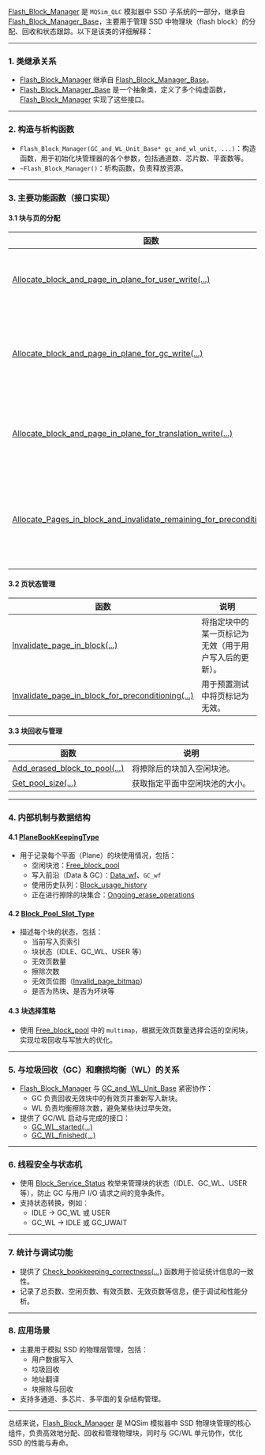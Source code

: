 [Flash_Block_Manager](file://g:\DebugFiles\open_source_FTL\MQSim_QLC\src\ssd\Flash_Block_Manager.h#L10-L26) 是 `MQSim_QLC` 模拟器中 SSD 子系统的一部分，继承自 [Flash_Block_Manager_Base](file://g:\DebugFiles\open_source_FTL\MQSim_QLC\src\ssd\Flash_Block_Manager_Base.h#L75-L120)，主要用于管理 SSD 中物理块（flash block）的分配、回收和状态跟踪。以下是该类的详细解释：

---

### 1. **类继承关系**
- [Flash_Block_Manager](file://g:\DebugFiles\open_source_FTL\MQSim_QLC\src\ssd\Flash_Block_Manager.h#L10-L26) 继承自 [Flash_Block_Manager_Base](file://g:\DebugFiles\open_source_FTL\MQSim_QLC\src\ssd\Flash_Block_Manager_Base.h#L75-L120)。
- [Flash_Block_Manager_Base](file://g:\DebugFiles\open_source_FTL\MQSim_QLC\src\ssd\Flash_Block_Manager_Base.h#L75-L120) 是一个抽象类，定义了多个纯虚函数，[Flash_Block_Manager](file://g:\DebugFiles\open_source_FTL\MQSim_QLC\src\ssd\Flash_Block_Manager.h#L10-L26) 实现了这些接口。

---

### 2. **构造与析构函数**
- `Flash_Block_Manager(GC_and_WL_Unit_Base* gc_and_wl_unit, ...)`：构造函数，用于初始化块管理器的各个参数，包括通道数、芯片数、平面数等。
- `~Flash_Block_Manager()`：析构函数，负责释放资源。

---

### 3. **主要功能函数（接口实现）**

#### 3.1 块与页的分配
| 函数 | 说明 |
|------|------|
| [Allocate_block_and_page_in_plane_for_user_write(...)](file://g:\DebugFiles\open_source_FTL\MQSim_QLC\src\ssd\Flash_Block_Manager.h#L17-L17) | 为用户写入操作分配一个块和页。 |
| [Allocate_block_and_page_in_plane_for_gc_write(...)](file://g:\DebugFiles\open_source_FTL\MQSim_QLC\src\ssd\Flash_Block_Manager.h#L18-L18) | 为垃圾回收（GC）写入操作分配一个块和页。 |
| [Allocate_block_and_page_in_plane_for_translation_write(...)](file://g:\DebugFiles\open_source_FTL\MQSim_QLC\src\ssd\Flash_Block_Manager.h#L20-L20) | 为地址翻译写入操作分配一个块和页。 |
| [Allocate_Pages_in_block_and_invalidate_remaining_for_preconditioning(...)](file://g:\DebugFiles\open_source_FTL\MQSim_QLC\src\ssd\Flash_Block_Manager.h#L19-L19) | 预置测试时分配页，并将块中未使用的页标记为无效。 |

#### 3.2 页状态管理
| 函数 | 说明 |
|------|------|
| [Invalidate_page_in_block(...)](file://g:\DebugFiles\open_source_FTL\MQSim_QLC\src\ssd\Flash_Block_Manager.h#L21-L21) | 将指定块中的某一页标记为无效（用于用户写入后的更新）。 |
| [Invalidate_page_in_block_for_preconditioning(...)](file://g:\DebugFiles\open_source_FTL\MQSim_QLC\src\ssd\Flash_Block_Manager.h#L22-L22) | 用于预置测试中将页标记为无效。 |

#### 3.3 块回收与管理
| 函数 | 说明 |
|------|------|
| [Add_erased_block_to_pool(...)](file://g:\DebugFiles\open_source_FTL\MQSim_QLC\src\ssd\Flash_Block_Manager.h#L23-L23) | 将擦除后的块加入空闲块池。 |
| [Get_pool_size(...)](file://g:\DebugFiles\open_source_FTL\MQSim_QLC\src\ssd\Flash_Block_Manager.h#L24-L24) | 获取指定平面中空闲块池的大小。 |

---

### 4. **内部机制与数据结构**

#### 4.1 [PlaneBookKeepingType](file://g:\DebugFiles\open_source_FTL\MQSim_QLC\src\ssd\Flash_Block_Manager_Base.h#L49-L73)
- 用于记录每个平面（Plane）的块使用情况，包括：
  - 空闲块池：[Free_block_pool](file://g:\DebugFiles\open_source_FTL\MQSim_QLC\src\ssd\Flash_Block_Manager_Base.h#L60-L60)
  - 写入前沿（Data & GC）：[Data_wf](file://g:\DebugFiles\open_source_FTL\MQSim_QLC\src\ssd\Flash_Block_Manager_Base.h#L63-L63)、`GC_wf`
  - 使用历史队列：[Block_usage_history](file://g:\DebugFiles\open_source_FTL\MQSim_QLC\src\ssd\Flash_Block_Manager_Base.h#L66-L66)
  - 正在进行擦除的块集合：[Ongoing_erase_operations](file://g:\DebugFiles\open_source_FTL\MQSim_QLC\src\ssd\Flash_Block_Manager_Base.h#L68-L68)

#### 4.2 [Block_Pool_Slot_Type](file://g:\DebugFiles\open_source_FTL\MQSim_QLC\src\ssd\Flash_Block_Manager_Base.h#L27-L46)
- 描述每个块的状态，包括：
  - 当前写入页索引
  - 块状态（IDLE、GC_WL、USER 等）
  - 无效页数量
  - 擦除次数
  - 无效页位图（[Invalid_page_bitmap](file://g:\DebugFiles\open_source_FTL\MQSim_QLC\src\ssd\Flash_Block_Manager_Base.h#L36-L36)）
  - 是否为热块、是否为坏块等

#### 4.3 块选择策略
- 使用 [Free_block_pool](file://g:\DebugFiles\open_source_FTL\MQSim_QLC\src\ssd\Flash_Block_Manager_Base.h#L60-L60) 中的 `multimap`，根据无效页数量选择合适的空闲块，实现垃圾回收与写放大的优化。

---

### 5. **与垃圾回收（GC）和磨损均衡（WL）的关系**
- [Flash_Block_Manager](file://g:\DebugFiles\open_source_FTL\MQSim_QLC\src\ssd\Flash_Block_Manager.h#L10-L26) 与 [GC_and_WL_Unit_Base](file://g:\DebugFiles\open_source_FTL\MQSim_QLC\src\ssd\GC_and_WL_Unit_Base.h#L37-L98) 紧密协作：
  - GC 负责回收无效块中的有效页并重新写入新块。
  - WL 负责均衡擦除次数，避免某些块过早失效。
- 提供了 GC/WL 启动与完成的接口：
  - [GC_WL_started(...)](file://g:\DebugFiles\open_source_FTL\MQSim_QLC\src\ssd\Flash_Block_Manager_Base.h#L101-L101)
  - [GC_WL_finished(...)](file://g:\DebugFiles\open_source_FTL\MQSim_QLC\src\ssd\Flash_Block_Manager_Base.h#L102-L102) 

---

### 6. **线程安全与状态机**
- 使用 [Block_Service_Status](file://g:\DebugFiles\open_source_FTL\MQSim_QLC\src\ssd\Flash_Block_Manager_Base.h#L25-L25) 枚举来管理块的状态（IDLE、GC_WL、USER 等），防止 GC 与用户 I/O 请求之间的竞争条件。
- 支持状态转换，例如：
  - IDLE → GC_WL 或 USER
  - GC_WL → IDLE 或 GC_UWAIT

---

### 7. **统计与调试功能**
- 提供了 [Check_bookkeeping_correctness(...)](file://g:\DebugFiles\open_source_FTL\MQSim_QLC\src\ssd\Flash_Block_Manager_Base.h#L71-L71) 函数用于验证统计信息的一致性。
- 记录了总页数、空闲页数、有效页数、无效页数等信息，便于调试和性能分析。

---

### 8. **应用场景**
- 主要用于模拟 SSD 的物理层管理，包括：
  - 用户数据写入
  - 垃圾回收
  - 地址翻译
  - 块擦除与回收
- 支持多通道、多芯片、多平面的复杂结构管理。

---

总结来说，[Flash_Block_Manager](file://g:\DebugFiles\open_source_FTL\MQSim_QLC\src\ssd\Flash_Block_Manager.h#L10-L26) 是 MQSim 模拟器中 SSD 物理块管理的核心组件，负责高效地分配、回收和管理物理块，同时与 GC/WL 单元协作，优化 SSD 的性能与寿命。